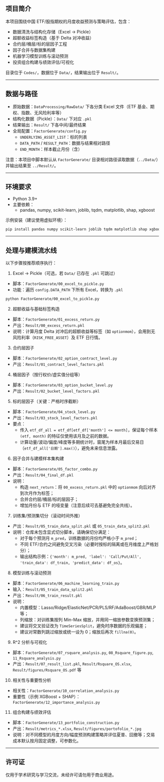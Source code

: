 ## 项目简介

本项目围绕中国 ETF/股指期权的月度收益预测与策略评估，包含：
- 数据清洗与结构化存储（Excel → Pickle）
- 超额收益标签构造（基于 Delta 对冲收益）
- 合约层/桶层/标的层因子工程
- 因子合并与数据集构建
- 机器学习模型训练与滚动预测
- 投资组合构建与绩效评估/可视化

目录位于 `Codes/`，数据位于 `Data/`，结果输出位于 `Result/`。

---

## 数据与路径

- 原始数据：`DataProcessing/RawData/` 下各分类 Excel 文件（ETF 基金、期权、指数、无风险利率等）
- 结构化数据（Pickle）：`Data/` 下对应 `.pkl`
- 结果输出：`Result/` 下各中间/最终结果
- 全局配置：`FactorGenerate/config.py`
  - `UNDERLYING_ASSET_LIST`：标的列表
  - `DATA_PATH` / `RESULT_PATH`：数据与结果相对路径
  - `END_MONTH`：样本截止月份（含）

注意：本项目中脚本默认从 `FactorGenerate/` 目录相对路径读取数据（`../Data/`）并输出结果至 `../Result/`。

---

## 环境要求

- Python 3.9+
- 主要依赖：
  - pandas, numpy, scikit-learn, joblib, tqdm, matplotlib, shap, xgboost

示例安装（建议使用虚拟环境）：
```bash
pip install pandas numpy scikit-learn joblib tqdm matplotlib shap xgboost
```

---

## 处理与建模流水线

以下步骤按推荐顺序执行：

1) Excel → Pickle（可选，若 `Data/` 已存在 `.pkl` 可跳过）
- 脚本：`FactorGenerate/00_excel_to_pickle.py`
- 功能：遍历 `config.DATA_PATH` 下所有 Excel，转换为 `.pkl`
```bash
python FactorGenerate/00_excel_to_pickle.py
```

2) 超额收益与基础标签构造
- 脚本：`FactorGenerate/01_excess_return.py`
- 产出：`Result/00_excess_return.pkl`
- 说明：计算月度 Delta 对冲后的超额收益等标签（如 `optionmom`），会用到无风险利率（`RISK_FREE_ASSET`）及 ETF 日行情。

3) 合约层因子
- 脚本：`FactorGenerate/02_option_contract_level.py`
- 产出：`Result/01_contract_level_factors.pkl`

4) 桶层因子（按行权价/虚实值分组等）
- 脚本：`FactorGenerate/03_option_bucket_level.py`
- 产出：`Result/02_bucket_level_factors.pkl`

5) 标的层因子（关键：严格时序截断）
- 脚本：`FactorGenerate/04_stock_level.py`
- 产出：`Result/03_stock_level_factors.pkl`
- 要点：
  - 传入 `etf_df_all = etf_df[etf_df['month'] <= month]`，保证每个样本 `(etf, month)` 的特征仅使用该月及之前的数据。
  - 计算动量/波动/偏度/峰度等多期统计时，窗尾为样本月最后交易日（`etf_df_all['日期'].max()`），避免未来信息泄露。

6) 因子合并与建模样本集构建
- 脚本：`FactorGenerate/05_factor_combo.py`
- 产出：`Result/04_final_df.pkl`
- 说明：
  - 构造 `next_return`：将 `00_excess_return.pkl` 中的 `optionmom` 向后对齐到次月作为标签；
  - 合并合约层/桶层/标的层因子；
  - 增加月份与 ETF 的哑变量（注意后续可去基避免完全共线）。

7) 训练集/预测集切分（滚动时间外推）
- 产出：`Result/05_train_data_split.pkl` 或 `05_train_data_split2.pkl`
- 说明：仓库未包含显式切分脚本，请确保切分满足：
  - 对于每个预测月 `m_pred`，训练数据的月份均严格小于 `m_pred`；
  - 不同 ETF/合约之间避免交叉污染（必要时按标的隔离或在月维度上严格划分）；
  - 输出结构示例：`{'month': m_pred, 'label': 'Call/Put/All', 'train_data': df_train, 'predict_data': df_os}`。

8) 模型训练与滚动预测
- 脚本：`FactorGenerate/06_machine_learning_train.py`
- 输入：`Result/05_train_data_split2.pkl`
- 产出：`Result/06_train_result.pkl`
- 说明：
  - 内置模型：Lasso/Ridge/ElasticNet/PCR/PLS/RF/AdaBoost/GBR/MLP 等；
  - 列缩放：对训练集按列 Min-Max 缩放，并用同一缩放参数变换预测集；
  - 建议将交叉验证改为 `TimeSeriesSplit`，避免时序数据的乐观偏差；
  - 建议对常数列跳过缩放或统一设为 0；缩放后再次 `fillna(0)`。

9) R^2 分析与可视化
- 脚本：`FactorGenerate/07_rsquare_analysis.py`, `08_Rsquare_figure.py`, `11_Rsquare_analysis.py`
- 产出：`Result/07_result_list.pkl`, `Result/Rsquare_OS.xlsx`, `Result/figures/Rsquare_OS.pdf` 等

10) 相关性与重要性分析
- 相关性：`FactorGenerate/10_correlation_analysis.py`
- 重要性（示例 XGBoost + SHAP）：`FactorGenerate/12_importance_analysis.py`

11) 组合构建与绩效评估
- 脚本：`FactorGenerate/13_portfolio_construction.py`
- 产出：`Result/metrics_*.xlsx`, `Result/figures/portofolio_*.jpg`
- 说明：对不同模型的月度方向/幅度预测构建策略并评估夏普、回撤等；交易成本默认按月固定调整，可参数化。

---

## 许可证

仅用于学术研究与学习交流，未经许可请勿用于商业用途。


